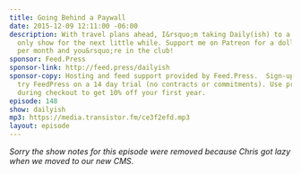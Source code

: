 ```yaml
---
title: Going Behind a Paywall
date: 2015-12-09 12:11:00 -06:00
description: With travel plans ahead, I&rsquo;m taking Daily(ish) to a Patreon supporters
  only show for the next little while. Support me on Patreon for a dollar or more
  per month and you&rsquo;re in the club!
sponsor: Feed.Press
sponsor-link: http://feed.press/dailyish
sponsor-copy: Hosting and feed support provided by Feed.Press.  Sign-up today and
  try FeedPress on a 14 day trial (no contracts or commitments). Use promo code "dailyish"
  during checkout to get 10% off your first year.
episode: 148
show: dailyish
mp3: https://media.transistor.fm/ce3f2efd.mp3
layout: episode
---
```


<em>Sorry the show notes for this episode were removed because Chris got lazy when we moved to our new CMS</em>.
